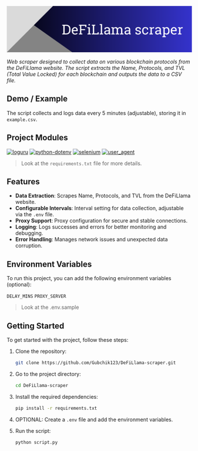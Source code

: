 <img title="DeFiLlama scraper" alt="Header image" src="./header.png">

_Web scraper designed to collect data on various blockchain protocols from the DeFiLlama website. The script extracts the Name, Protocols, and TVL (Total Value Locked) for each blockchain and outputs the data to a CSV file._

## Demo / Example

The script collects and logs data every 5 minutes (adjustable), storing it in `example.csv`.

## Project Modules

<a href='https://pypi.org/project/loguru'><img alt='loguru' src='https://img.shields.io/pypi/v/loguru?label=loguru&color=blue'></a> <a href='https://pypi.org/project/python-dotenv'><img alt='python-dotenv' src='https://img.shields.io/pypi/v/python-dotenv?label=python-dotenv&color=blue'></a> <a href='https://pypi.org/project/selenium'><img alt='selenium' src='https://img.shields.io/pypi/v/selenium?label=selenium&color=blue'></a> <a href='https://pypi.org/project/user_agent'><img alt='user_agent' src='https://img.shields.io/pypi/v/user_agent?label=user_agent&color=blue'></a> 

> Look at the `requirements.txt` file for more details.

## Features

- **Data Extraction**: Scrapes Name, Protocols, and TVL from the DeFiLlama website.
- **Configurable Intervals**: Interval setting for data collection, adjustable via the `.env` file.
- **Proxy Support**: Proxy configuration for secure and stable connections.
- **Logging**: Logs successes and errors for better monitoring and debugging.
- **Error Handling**: Manages network issues and unexpected data corruption.

## Environment Variables

To run this project, you can add the following environment variables (optional):

`DELAY_MINS`
`PROXY_SERVER`

> Look at the .env.sample

## Getting Started

To get started with the project, follow these steps:

1. Clone the repository:
    ```bash
    git clone https://github.com/Gubchik123/DeFiLlama-scraper.git
    ```

2. Go to the project directory:

    ```bash
    cd DeFiLlama-scraper
    ```
    
3. Install the required dependencies:
    ```bash
    pip install -r requirements.txt
    ```

4. OPTIONAL: Create a `.env` file and add the environment variables.

5. Run the script:
    ```bash
    python script.py
    ```